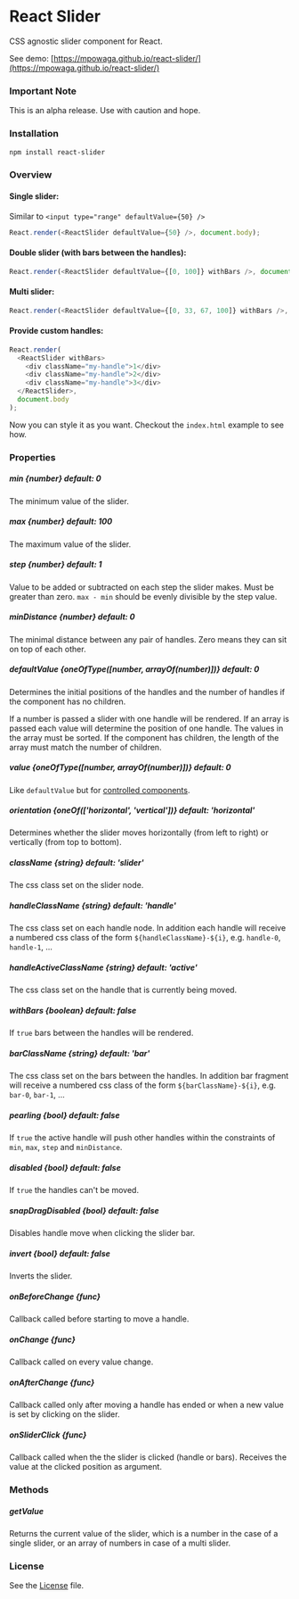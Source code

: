 # React Slider

CSS agnostic slider component for React.

See demo: [https://mpowaga.github.io/react-slider/](https://mpowaga.github.io/react-slider/)

### Important Note

This is an alpha release. Use with caution and hope.

### Installation

```sh
npm install react-slider
```

### Overview

#### Single slider:

Similar to `<input type="range" defaultValue={50} />`

```javascript
React.render(<ReactSlider defaultValue={50} />, document.body);
```

#### Double slider (with bars between the handles):

```javascript
React.render(<ReactSlider defaultValue={[0, 100]} withBars />, document.body);
```

#### Multi slider:

```javascript
React.render(<ReactSlider defaultValue={[0, 33, 67, 100]} withBars />, document.body);
```

#### Provide custom handles:

```javascript
React.render(
  <ReactSlider withBars>
    <div className="my-handle">1</div>
    <div className="my-handle">2</div>
    <div className="my-handle">3</div>
  </ReactSlider>,
  document.body
);
```

Now you can style it as you want. Checkout the `index.html` example to see how.

### Properties

##### min {number} default: 0

The minimum value of the slider.

##### max {number} default: 100

The maximum value of the slider.

##### step {number} default: 1

Value to be added or subtracted on each step the slider makes.
Must be greater than zero.
`max - min` should be evenly divisible by the step value.

##### minDistance {number} default: 0

The minimal distance between any pair of handles.
Zero means they can sit on top of each other.

##### defaultValue {oneOfType([number, arrayOf(number)])} default: 0

Determines the initial positions of the handles and the number of handles if the component has no children.

If a number is passed a slider with one handle will be rendered.
If an array is passed each value will determine the position of one handle.
The values in the array must be sorted.
If the component has children, the length of the array must match the number of children.

##### value {oneOfType([number, arrayOf(number)])} default: 0

Like `defaultValue` but for [controlled components](http://facebook.github.io/react/docs/forms.html#controlled-components).

##### orientation {oneOf(['horizontal', 'vertical'])} default: 'horizontal'

Determines whether the slider moves horizontally (from left to right) or vertically (from top to bottom).

##### className {string} default: 'slider'

The css class set on the slider node.

##### handleClassName {string} default: 'handle'

The css class set on each handle node.
In addition each handle will receive a numbered css class of the form `${handleClassName}-${i}`,
e.g. `handle-0`, `handle-1`, ...

##### handleActiveClassName {string} default: 'active'

The css class set on the handle that is currently being moved.

##### withBars {boolean} default: false

If `true` bars between the handles will be rendered.

##### barClassName {string} default: 'bar'

The css class set on the bars between the handles.
In addition bar fragment will receive a numbered css class of the form `${barClassName}-${i}`,
e.g. `bar-0`, `bar-1`, ...

##### pearling {bool} default: false

If `true` the active handle will push other handles within the constraints of `min`, `max`, `step` and `minDistance`.

##### disabled {bool} default: false

If `true` the handles can't be moved.

##### snapDragDisabled {bool} default: false

Disables handle move when clicking the slider bar.

##### invert {bool} default: false

Inverts the slider.

##### onBeforeChange {func}

Callback called before starting to move a handle.

##### onChange {func}

Callback called on every value change.

##### onAfterChange {func}

Callback called only after moving a handle has ended or when a new value is set by clicking on the slider.

##### onSliderClick {func}

Callback called when the the slider is clicked (handle or bars). Receives the value at the clicked position as argument.

### Methods

##### getValue

Returns the current value of the slider, which is a number in the case of a single slider,
or an array of numbers in case of a multi slider.

### License

See the [License](LICENSE) file.
